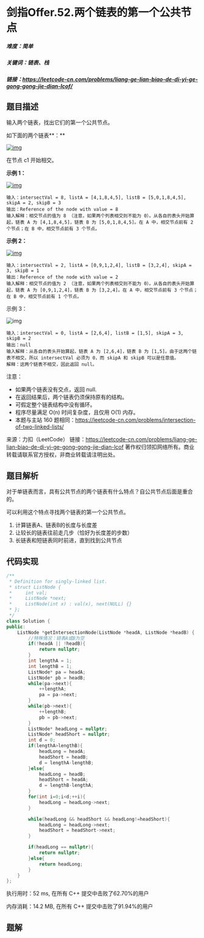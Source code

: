 # 剑指Offer.52.两个链表的第一个公共节点

##### 难度：简单

##### 关键词：链表、栈

##### 链接：https://leetcode-cn.com/problems/liang-ge-lian-biao-de-di-yi-ge-gong-gong-jie-dian-lcof/

## 题目描述

输入两个链表，找出它们的第一个公共节点。

如下面的两个链表**：**

[![img](https://assets.leetcode-cn.com/aliyun-lc-upload/uploads/2018/12/14/160_statement.png)](https://assets.leetcode-cn.com/aliyun-lc-upload/uploads/2018/12/14/160_statement.png)

在节点 c1 开始相交。

**示例 1：**

[![img](https://assets.leetcode-cn.com/aliyun-lc-upload/uploads/2018/12/14/160_example_1.png)](https://assets.leetcode.com/uploads/2018/12/13/160_example_1.png)

```
输入：intersectVal = 8, listA = [4,1,8,4,5], listB = [5,0,1,8,4,5], skipA = 2, skipB = 3
输出：Reference of the node with value = 8
输入解释：相交节点的值为 8 （注意，如果两个列表相交则不能为 0）。从各自的表头开始算起，链表 A 为 [4,1,8,4,5]，链表 B 为 [5,0,1,8,4,5]。在 A 中，相交节点前有 2 个节点；在 B 中，相交节点前有 3 个节点。
```

**示例 2：**

[![img](https://assets.leetcode-cn.com/aliyun-lc-upload/uploads/2018/12/14/160_example_2.png)](https://assets.leetcode.com/uploads/2018/12/13/160_example_2.png)

```
输入：intersectVal = 2, listA = [0,9,1,2,4], listB = [3,2,4], skipA = 3, skipB = 1
输出：Reference of the node with value = 2
输入解释：相交节点的值为 2 （注意，如果两个列表相交则不能为 0）。从各自的表头开始算起，链表 A 为 [0,9,1,2,4]，链表 B 为 [3,2,4]。在 A 中，相交节点前有 3 个节点；在 B 中，相交节点前有 1 个节点。
```

示例 3：

![img](https://assets.leetcode-cn.com/aliyun-lc-upload/uploads/2018/12/14/160_example_3.png)

```
输入：intersectVal = 0, listA = [2,6,4], listB = [1,5], skipA = 3, skipB = 2
输出：null
输入解释：从各自的表头开始算起，链表 A 为 [2,6,4]，链表 B 为 [1,5]。由于这两个链表不相交，所以 intersectVal 必须为 0，而 skipA 和 skipB 可以是任意值。
解释：这两个链表不相交，因此返回 null。
```

注意：

- 如果两个链表没有交点，返回 null.
- 在返回结果后，两个链表仍须保持原有的结构。
- 可假定整个链表结构中没有循环。
- 程序尽量满足 O(n) 时间复杂度，且仅用 O(1) 内存。
- 本题与主站 160 题相同：https://leetcode-cn.com/problems/intersection-of-two-linked-lists/

来源：力扣（LeetCode）
链接：https://leetcode-cn.com/problems/liang-ge-lian-biao-de-di-yi-ge-gong-gong-jie-dian-lcof
著作权归领扣网络所有。商业转载请联系官方授权，非商业转载请注明出处。

## 题目解析

对于单链表而言，具有公共节点的两个链表有什么特点？自公共节点后面是重合的。

可以利用这个特点寻找两个链表的第一个公共节点。

1. 计算链表A、链表B的长度与长度差
2. 让较长的链表往前走几步（恰好为长度差的步数）
3. 长链表和短链表同时前进，直到找到公共节点

## 代码实现

```c++
/**
 * Definition for singly-linked list.
 * struct ListNode {
 *     int val;
 *     ListNode *next;
 *     ListNode(int x) : val(x), next(NULL) {}
 * };
 */
class Solution {
public:
    ListNode *getIntersectionNode(ListNode *headA, ListNode *headB) {
        //特殊情况：链表A或B为空
        if(!headA || !headB){
            return nullptr;
        }
        int lengthA = 1;
        int lengthB = 1;
        ListNode* pa = headA;
        ListNode* pb = headB;
        while(pa->next){
            ++lengthA;
            pa = pa->next;
        }
        while(pb->next){
            ++lengthB;
            pb = pb->next;
        }
        ListNode* headLong = nullptr;
        ListNode* headShort = nullptr;
        int d = 0;
        if(lengthA>lengthB){
            headLong = headA;
            headShort = headB;
            d = lengthA-lengthB;
        }else{
            headLong = headB;
            headShort = headA;
            d = lengthB-lengthA;
        } 
        for(int i=0;i<d;++i){
            headLong = headLong->next;
        }

        while(headLong && headShort && headLong!=headShort){
            headLong = headLong->next;
            headShort = headShort->next;
        }

        if(headLong == nullptr){
            return nullptr;
        }else{
            return headLong;
        }
    }
};
```

执行用时：52 ms, 在所有 C++ 提交中击败了62.70%的用户

内存消耗：14.2 MB, 在所有 C++ 提交中击败了91.94%的用户

## 题解

